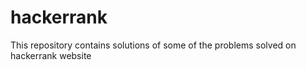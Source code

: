 # hackerrank
This repository contains solutions of some of the problems solved on hackerrank website
